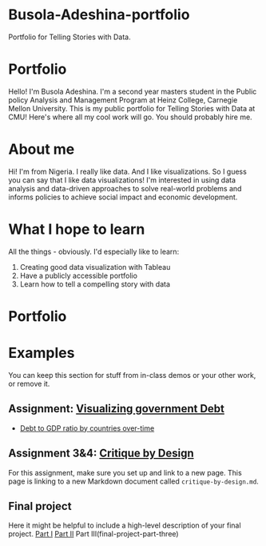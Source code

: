 # Busola-Adeshina-portfolio
Portfolio for Telling Stories with Data.

# Portfolio
Hello! I'm Busola Adeshina. I'm a second year masters student in the Public policy Analysis and Management Program at Heinz College, Carnegie Mellon University. 
This is my public portfolio for Telling Stories with Data at CMU!  Here's where all my cool work will go.  You should probably hire me. 

# About me
Hi! I'm from Nigeria.  I really like data.  And I like visualizations.  So I guess you can say that I like data visualizations!
I'm interested in using data analysis and data-driven approaches to solve real-world problems and informs policies to achieve social impact and economic development. 

# What I hope to learn
All the things - obviously. I'd especially like to learn: 

1. Creating good data visualization with Tableau
2. Have a publicly accessible portfolio
3. Learn how to tell a compelling story with data


# Portfolio

# Examples
You can keep this section for stuff from in-class demos or your other work, or remove it. 

## Assignment: [Visualizing government Debt](visualizing-government-debt)
- [Debt to GDP ratio by countries over-time](dataviz.md)
 
## Assignment 3&4: [Critique by Design](critique-by-design)
For this assignment, make sure you set up and link to a new page.  This page is linking to a new Markdown document called `critique-by-design.md`.  

## Final project
Here it might be helpful to include a high-level description of your final project. 
[Part I](final-project-part-one)
[Part II](final-project-part-two)
Part III(final-project-part-three)

